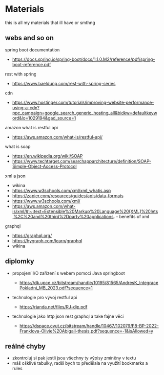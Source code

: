 # Materials

this is all my materials that ill have or smthng


## webs and so on

spring boot documentation

- https://docs.spring.io/spring-boot/docs/1.1.0.M2/reference/pdf/spring-boot-reference.pdf

rest with spring

- https://www.baeldung.com/rest-with-spring-series

cdn

- https://www.hostinger.com/tutorials/improving-website-performance-using-a-cdn?ppc_campaign=google_search_generic_hosting_all&bidkw=defaultkeyword&lo=1029194&gad_source=1

amazon what is restful api

- https://aws.amazon.com/what-is/restful-api/

what is soap

- https://en.wikipedia.org/wiki/SOAP
- https://www.techtarget.com/searchapparchitecture/definition/SOAP-Simple-Object-Access-Protocol

xml a json

- wikina
- https://www.w3schools.com/xml/xml_whatis.asp
- https://zapier.com/resources/guides/apis/data-formats
- https://www.w3schools.com/xml/
- https://aws.amazon.com/what-is/xml/#:~:text=Extensible%20Markup%20Language%20(XML)%20lets,%2C%20and%20third%2Dparty%20applications. - benefits of xml

graphql

- https://graphql.org/
- https://hygraph.com/learn/graphql
- wikina

## diplomky

- propojení I/O zařízení s webem pomocí Java springboot
  - https://dk.upce.cz/bitstream/handle/10195/81565/AndresK_IntegracePokladni_MB_2023.pdf?sequence=1

- technologie pro vývoj restful api
  - https://rjanda.net/files/RJ-dip.pdf

- technologie jako http json rest graphql a take fajne věci
  - https://dspace.cvut.cz/bitstream/handle/10467/102079/F8-BP-2022-Franklova-Olivie%20Abigail-thesis.pdf?sequence=-1&isAllowed=y







## reálné chyby

- zkontroluj si pak jestli jsou všechny ty výpisy zmíněny v textu
- máš ošklivé tabulky, radši bych to předělala na využití bookmarks a rules
